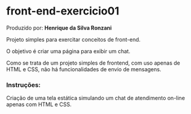 # front-end-exercicio01
Produzido por: <b>Henrique da Silva Ronzani</b>

Projeto simples para exercitar conceitos de front-end.

O objetivo é criar uma página para exibir um chat.

Como se trata de um projeto simples de frontend, com uso apenas de HTML e CSS, não há funcionalidades de envio de mensagens.

### Instruções:
Criação de uma tela estática simulando um chat de atendimento on-line apenas com HTML e CSS.
